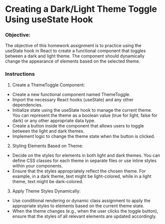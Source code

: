 # Creating a Dark/Light Theme Toggle Using useState Hook

### Objective:

The objective of this homework assignment is to practice using the useState hook in React to create a functional component that toggles between a dark and light theme. The component should dynamically change the appearance of elements based on the selected theme.

### Instructions

1. Create a ThemeToggle Component:

- Create a new functional component named ThemeToggle.
- Import the necessary React hooks (useState) and any other dependencies.
- Initialize state using the useState hook to manage the current theme. You can represent the theme as a boolean value (true for light, false for dark) or any other appropriate data type.
- Create a button inside the component that allows users to toggle between the light and dark themes.
- Implement logic to change the theme state when the button is clicked.

2. Styling Elements Based on Theme:

- Decide on the styles for elements in both light and dark themes. You can define CSS classes for each theme in separate files or use inline styles within your components.
- Ensure that the styles appropriately reflect the chosen theme. For example, in a dark theme, text might be light-colored, while in a light theme, text might be dark-colored.

3. Apply Theme Styles Dynamically:

- Use conditional rendering or dynamic class assignment to apply the appropriate styles to elements based on the current theme state.
- When the theme changes (e.g., when the user clicks the toggle button), ensure that the styles of all relevant elements are updated accordingly.

